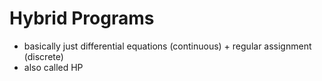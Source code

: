 Hybrid Programs
==============
- basically just differential equations (continuous) + regular assignment (discrete)
- also called HP

